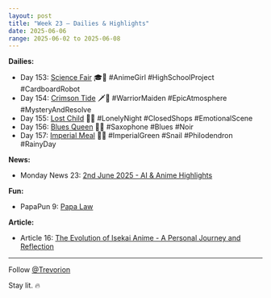 ```yaml
---
layout: post
title: "Week 23 – Dailies & Highlights"
date: 2025-06-06
range: 2025-06-02 to 2025-06-08
---
```


**Dailies:**  
- Day 153: [Science Fair](https://x.com/Trevorion/status/1929583025253146752) 🎓🤖 #AnimeGirl #HighSchoolProject #CardboardRobot  
- Day 154: [Crimson Tide](https://x.com/Trevorion/status/1929904572597735643) 🗡️🌅 #WarriorMaiden #EpicAtmosphere #MysteryAndResolve  
- Day 155: [Lost Child](https://x.com/Trevorion/status/1930174817245724845) 🌃🧸 #LonelyNight #ClosedShops #EmotionalScene  
- Day 156: [Blues Queen](https://x.com/Trevorion/status/1930709267126124773) 🎷💙 #Saxophone #Blues #Noir
- Day 157: [Imperial Meal](https://x.com/Trevorion/status/1931095967240982754) 🐌🥬 #ImperialGreen #Snail #Philodendron #RainyDay 

**News:**  
- Monday News 23: [2nd June 2025 - AI & Anime Highlights](https://x.com/Trevorion/status/1929495899987710427)

**Fun:**  
- PapaPun 9: [Papa Law](https://x.com/Trevorion/status/1929987229151310273)

**Article:**  
- Article 16: [The Evolution of Isekai Anime - A Personal Journey and Reflection](https://x.com/Trevorion/status/1930870523078000720)

---
Follow [@Trevorion](https://x.com/Trevorion)

Stay lit. 🔥
